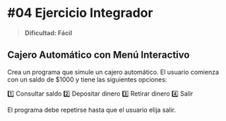 # #04  Ejercicio Integrador
> #### Dificultad: Fácil 

## Cajero Automático con Menú Interactivo
Crea un programa que simule un cajero automático. El usuario comienza con un saldo de $1000 y tiene las siguientes opciones:

1️⃣ Consultar saldo
2️⃣ Depositar dinero
3️⃣ Retirar dinero
4️⃣ Salir

El programa debe repetirse hasta que el usuario elija salir.
